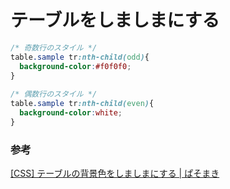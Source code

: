 # テーブルをしましまにする

```css
/* 奇数行のスタイル */
table.sample tr:nth-child(odd){
  background-color:#f0f0f0;
}
 
/* 偶数行のスタイル */
table.sample tr:nth-child(even){
  background-color:white;
}
```

### 参考

[\[CSS\] テーブルの背景色をしましまにする \| ぱそまき](https://pasomaki.com/css-table-shimashima/)